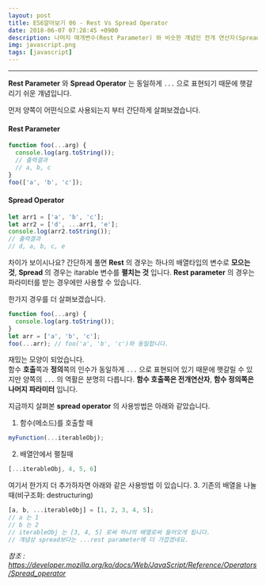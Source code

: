 ```yaml
---
layout: post
title: ES6알아보기 06 - Rest Vs Spread Operator
date: 2018-06-07 07:28:45 +0900
description: 나머지 매개변수(Rest Parameter) 와 비슷한 걔념인 전개 연산자(Spread Operator) 와의 차이와 사용법
img: javascript.png
tags: [javascript]
---
```

------------------------------------------------
**Rest Parameter** 와 **Spread Operator** 는 동일하게 `...` 으로 표현되기 때문에 햇갈리기 쉬운 걔념입니다. 

먼저 양쪽이 어떤식으로 사용되는지 부터 간단하게 살펴보겠습니다.

#### Rest Parameter
```javascript
function foo(...arg) {
  console.log(arg.toString());
  // 출력결과
  // a, b, c
}
foo(['a', 'b', 'c']);
```

#### Spread Operator
```javascript
let arr1 = ['a', 'b', 'c'];
let arr2 = ['d', ...arr1, 'e'];
console.log(arr2.toString());
// 출력결과
// d, a, b, c, e
```

차이가 보이시나요? 간단하게 풀면 **Rest** 의 경우는 하나의 배열타입의 변수로 **모으는 것**, **Spread** 의 경우는 itarable 변수를 **펼치는 것** 입니다. **Rest parameter** 의 경우는 파라미터를 받는 경우에만 사용할 수 있습니다.

한가지 경우를 더 살펴보겠습니다.
```javascript
function foo(...arg) {
  console.log(arg.toString());
}
let arr = ['a', 'b', 'c'];
foo(...arr); // foo('a', 'b', 'c')와 동일합니다.
```

재밌는 모양이 되었습니다.  
함수 **호출**쪽과 **정의**쪽의 인수가 동일하게 `...` 으로 표현되어 있기 때문에 햇갈릴 수 있지만 양쪽의 `...` 의 역활은 분명히 다릅니다. **함수 호출쪽은 전개연산자**, **함수 정의쪽은 나머지 파라미터** 입니다.

지금까지 살펴본 **spread operator** 의 사용방법은 아래와 같았습니다.
1. 함수(메소드)를 호출할 때
```javascript
myFunction(...iterableObj);
```
2. 배열안에서 펼칠때 
```javascript
[...iterableObj, 4, 5, 6]
```

여기서 한가지 더 추가하자면 아래와 같은 사용방법 이 있습니다.
3. 기존의 배열을 나눌때(비구조화: destructuring)
```javascript
[a, b, ...iterableObj] = [1, 2, 3, 4, 5];
// a 는 1
// b 는 2
// iterableObj 는 [3, 4, 5] 로써 하나의 배열로써 들어오게 됩니다.
// 걔념상 spread보다는 ...rest parameter에 더 가깝겠네요.
```
*참조 : https://developer.mozilla.org/ko/docs/Web/JavaScript/Reference/Operators/Spread_operator*